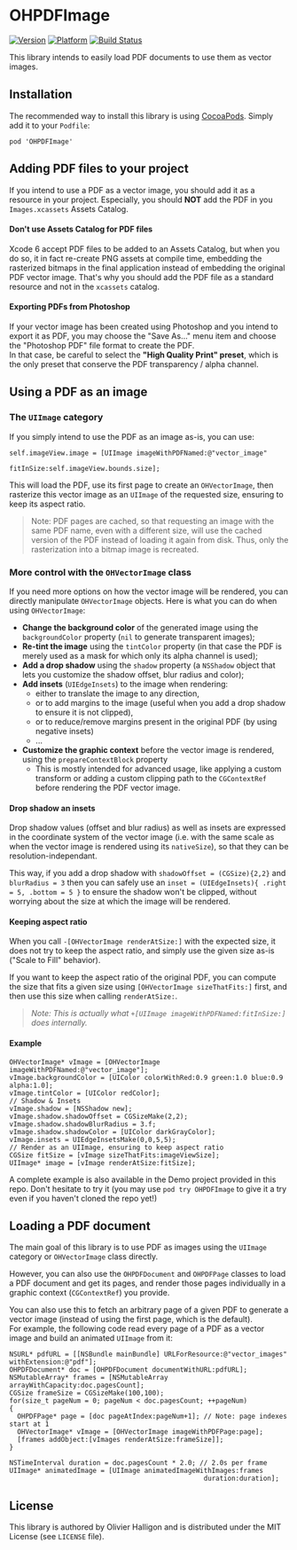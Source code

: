 # OHPDFImage


[![Version](http://cocoapod-badges.herokuapp.com/v/OHPDFImage/badge.png)](http://cocoadocs.org/docsets/OHPDFImage)
[![Platform](http://cocoapod-badges.herokuapp.com/p/OHPDFImage/badge.png)](http://cocoadocs.org/docsets/OHPDFImage)
[![Build Status](https://travis-ci.org/AliSoftware/OHPDFImage.png?branch=master)](https://travis-ci.org/AliSoftware/OHPDFImage)


This library intends to easily load PDF documents to use them as vector images.

## Installation

The recommended way to install this library is using [CocoaPods](http://guides.cocoapods.org). Simply add it to your `Podfile`:

```
pod 'OHPDFImage'
```

## Adding PDF files to your project

If you intend to use a PDF as a vector image, you should add it as a resource in your project. Especially, you should **NOT** add the PDF in you `Images.xcassets` Assets Catalog.

#### Don't use Assets Catalog for PDF files

Xcode 6 accept PDF files to be added to an Assets Catalog, but when you do so, it in fact re-create PNG assets at compile time, embedding the rasterized bitmaps in the final application instead of embedding the original PDF vector image. That's why you should add the PDF file as a standard resource and not in the `xcassets` catalog.

#### Exporting PDFs from Photoshop

If your vector image has been created using Photoshop and you intend to export it as PDF, you may choose the "Save As…" menu item and choose the "Photoshop PDF" file format to create the PDF.  
In that case, be careful to select the **"High Quality Print" preset**, which is the only preset that conserve the PDF transparency / alpha channel.

## Using a PDF as an image

### The `UIImage` category

If you simply intend to use the PDF as an image as-is, you can use:

```objc
self.imageView.image = [UIImage imageWithPDFNamed:@"vector_image"
                                        fitInSize:self.imageView.bounds.size];
```

This will load the PDF, use its first page to create an `OHVectorImage`, then rasterize this vector image as an `UIImage` of the requested size, ensuring to keep its aspect ratio.

> Note: PDF pages are cached, so that requesting an image with the same PDF name, even with a different size, will use the cached version of the PDF instead of loading it again from disk. Thus, only the rasterization into a bitmap image is recreated.

### More control with the `OHVectorImage` class

If you need more options on how the vector image will be rendered, you can directly manipulate `OHVectorImage` objects. Here is what you can do when using `OHVectorImage`:

* **Change the background color** of the generated image using the `backgroundColor` property (`nil` to generate transparent images);
* **Re-tint the image** using the `tintColor` property (in that case the PDF is merely used as a mask for which only its alpha channel is used);
* **Add a drop shadow** using the `shadow` property (a `NSShadow` object that lets you customize the shadow offset, blur radius and color);
* **Add insets** (`UIEdgeInsets`) to the image when rendering:
  * either to translate the image to any direction,
  * or to add margins to the image (useful when you add a drop shadow to ensure it is not clipped),
  * or to reduce/remove margins present in the original PDF (by using negative insets)
  * ...
* **Customize the graphic context** before the vector image is rendered, using the `prepareContextBlock` property
  * This is mostly intended for advanced usage, like applying a custom transform or adding a custom clipping path to the `CGContextRef` before rendering the PDF vector image.

#### Drop shadow an insets

Drop shadow values (offset and blur radius) as well as insets are expressed in the coordinate system of the vector image (i.e. with the same scale as when the vector image is rendered using its `nativeSize`), so that they can be resolution-independant.

This way, if you add a drop shadow with `shadowOffset = (CGSize){2,2}` and `blurRadius = 3` then you can safely use an `inset = (UIEdgeInsets){ .right = 5, .bottom = 5 }` to ensure the shadow won't be clipped, without worrying about the size at which the image will be rendered.

#### Keeping aspect ratio

When you call `-[OHVectorImage renderAtSize:]` with the expected size, it does not try to keep the aspect ratio, and simply use the given size as-is ("Scale to Fill" behavior).

If you want to keep the aspect ratio of the original PDF, you can compute the size that fits a given size using `[OHVectorImage sizeThatFits:]` first, and then use this size when calling `renderAtSize:`.

> _Note: This is actually what `+[UIImage imageWithPDFNamed:fitInSize:]` does internally._


#### Example

```objc
OHVectorImage* vImage = [OHVectorImage imageWithPDFNamed:@"vector_image"];
vImage.backgroundColor = [UIColor colorWithRed:0.9 green:1.0 blue:0.9 alpha:1.0];
vImage.tintColor = [UIColor redColor];
// Shadow & Insets
vImage.shadow = [NSShadow new];
vImage.shadow.shadowOffset = CGSizeMake(2,2);
vImage.shadow.shadowBlurRadius = 3.f;
vImage.shadow.shadowColor = [UIColor darkGrayColor];
vImage.insets = UIEdgeInsetsMake(0,0,5,5);
// Render as an UIImage, ensuring to keep aspect ratio
CGSize fitSize = [vImage sizeThatFits:imageViewSize];
UIImage* image = [vImage renderAtSize:fitSize];
```

A complete example is also available in the Demo project provided in this repo.
Don't hesitate to try it (you may use `pod try OHPDFImage` to give it a try even if you haven't cloned the repo yet!)

## Loading a PDF document

The main goal of this library is to use PDF as images using the `UIImage` category or `OHVectorImage` class directly.

However, you can also use the `OHPDFDocument` and `OHPDFPage` classes to load a PDF document and get its pages, and render those pages individually in a graphic context (`CGContextRef`) you provide.

You can also use this to fetch an arbitrary page of a given PDF to generate a vector image (instead of using the first page, which is the default).  
For example, the following code read every page of a PDF as a vector image and build an animated `UIImage` from it:

```objc
NSURL* pdfURL = [[NSBundle mainBundle] URLForResource:@"vector_images" withExtension:@"pdf"];
OHPDFDocument* doc = [OHPDFDocument documentWithURL:pdfURL];
NSMutableArray* frames = [NSMutableArray arrayWithCapacity:doc.pagesCount];
CGSize frameSize = CGSizeMake(100,100);
for(size_t pageNum = 0; pageNum < doc.pagesCount; ++pageNum)
{
  OHPDFPage* page = [doc pageAtIndex:pageNum+1]; // Note: page indexes start at 1
  OHVectorImage* vImage = [OHVectorImage imageWithPDFPage:page];
  [frames addObject:[vImages renderAtSize:frameSize]];
}

NSTimeInterval duration = doc.pagesCount * 2.0; // 2.0s per frame 
UIImage* animatedImage = [UIImage animatedImageWithImages:frames
                                                 duration:duration];
```

## License

This library is authored by Olivier Halligon and is distributed under the MIT License (see `LICENSE` file).
